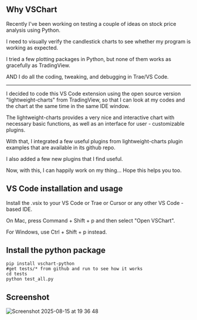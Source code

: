 ## Why VSChart

  Recently I've been working on testing a couple of ideas on stock price analysis using Python.

  I need to visually verify the candlestick charts to see whether my program is working as expected.

  I tried a few plotting packages in Python, but none of them works as gracefully as TradingView.

  AND I do all the coding, tweaking, and debugging in Trae/VS Code.

  ------------------

  I decided to code this VS Code extension using the open source version "lightweight-charts" from TradingView, so that I can look at my codes and the chart at the same time in the same IDE window.

  The lightweight-charts provides a very nice and interactive chart with necessary basic functions, as well as an interface for user - customizable plugins.

  With that, I integrated a few useful plugins from lightweight-charts plugin examples that are available in its github repo.

  I also added a few new plugins that I find useful.

  Now, with this, I can happily work on my thing... Hope this helps you too.

## VS Code installation and usage
  Install the .vsix to your VS Code or Trae or Cursor or any other VS Code - based IDE.

  On Mac, press Command + Shift + p and then select "Open VSChart".

  For Windows, use Ctrl + Shift + p instead.


## Install the python package

```shell
pip install vschart-python
#get tests/* from github and run to see how it works
cd tests
python test_all.py
```
## Screenshot
![Screenshot 2025-08-15 at 19 36 48](https://github.com/user-attachments/assets/253742fd-2ab1-4dbb-bb49-9626d1a7d2f5)

